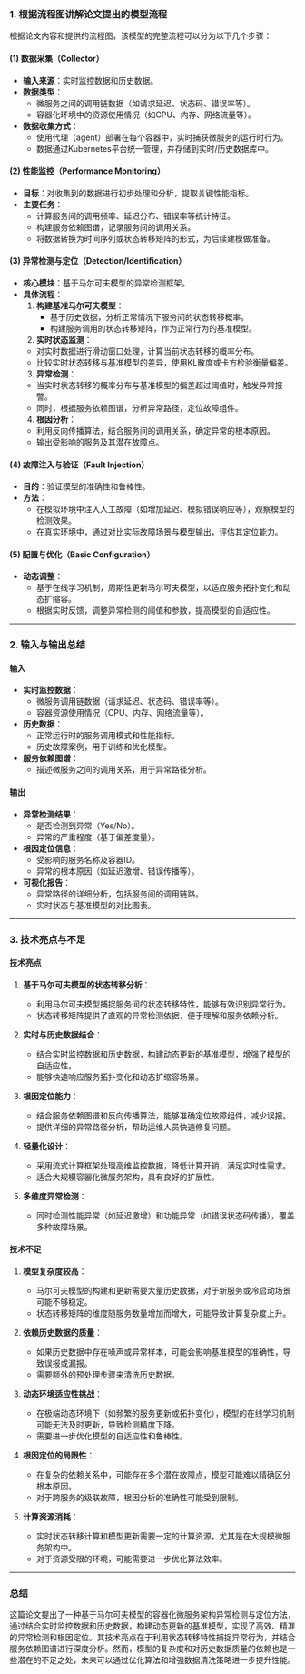 ### 1. 根据流程图讲解论文提出的模型流程

根据论文内容和提供的流程图，该模型的完整流程可以分为以下几个步骤：

#### **(1) 数据采集（Collector）**
- **输入来源**：实时监控数据和历史数据。
- **数据类型**：
  - 微服务之间的调用链数据（如请求延迟、状态码、错误率等）。
  - 容器化环境中的资源使用情况（如CPU、内存、网络流量等）。
- **数据收集方式**：
  - 使用代理（agent）部署在每个容器中，实时捕获微服务的运行时行为。
  - 数据通过Kubernetes平台统一管理，并存储到实时/历史数据库中。

#### **(2) 性能监控（Performance Monitoring）**
- **目标**：对收集到的数据进行初步处理和分析，提取关键性能指标。
- **主要任务**：
  - 计算服务间的调用频率、延迟分布、错误率等统计特征。
  - 构建服务依赖图谱，记录服务间的调用关系。
  - 将数据转换为时间序列或状态转移矩阵的形式，为后续建模做准备。

#### **(3) 异常检测与定位（Detection/Identification）**
- **核心模块**：基于马尔可夫模型的异常检测框架。
- **具体流程**：
  1. **构建基准马尔可夫模型**：
     - 基于历史数据，分析正常情况下服务间的状态转移概率。
     - 构建服务调用的状态转移矩阵，作为正常行为的基准模型。
   2. **实时状态监测**：
     - 对实时数据进行滑动窗口处理，计算当前状态转移的概率分布。
     - 比较实时状态转移与基准模型的差异，使用KL散度或卡方检验衡量偏差。
   3. **异常检测**：
     - 当实时状态转移的概率分布与基准模型的偏差超过阈值时，触发异常报警。
     - 同时，根据服务依赖图谱，分析异常路径，定位故障组件。
   4. **根因分析**：
     - 利用反向传播算法，结合服务间的调用关系，确定异常的根本原因。
     - 输出受影响的服务及其潜在故障点。

#### **(4) 故障注入与验证（Fault Injection）**
- **目的**：验证模型的准确性和鲁棒性。
- **方法**：
  - 在模拟环境中注入人工故障（如增加延迟、模拟错误响应等），观察模型的检测效果。
  - 在真实环境中，通过对比实际故障场景与模型输出，评估其定位能力。

#### **(5) 配置与优化（Basic Configuration）**
- **动态调整**：
  - 基于在线学习机制，周期性更新马尔可夫模型，以适应服务拓扑变化和动态扩缩容。
  - 根据实时反馈，调整异常检测的阈值和参数，提高模型的自适应性。

---

### 2. 输入与输出总结

#### **输入**
- **实时监控数据**：
  - 微服务调用链数据（请求延迟、状态码、错误率等）。
  - 容器资源使用情况（CPU、内存、网络流量等）。
- **历史数据**：
  - 正常运行时的服务调用模式和性能指标。
  - 历史故障案例，用于训练和优化模型。
- **服务依赖图谱**：
  - 描述微服务之间的调用关系，用于异常路径分析。

#### **输出**
- **异常检测结果**：
  - 是否检测到异常（Yes/No）。
  - 异常的严重程度（基于偏差度量）。
- **根因定位信息**：
  - 受影响的服务名称及容器ID。
  - 异常的根本原因（如延迟激增、错误传播等）。
- **可视化报告**：
  - 异常路径的详细分析，包括服务间的调用链路。
  - 实时状态与基准模型的对比图表。

---

### 3. 技术亮点与不足

#### **技术亮点**
1. **基于马尔可夫模型的状态转移分析**：
   - 利用马尔可夫模型捕捉服务间的状态转移特性，能够有效识别异常行为。
   - 状态转移矩阵提供了直观的异常检测依据，便于理解和服务依赖分析。

2. **实时与历史数据结合**：
   - 结合实时监控数据和历史数据，构建动态更新的基准模型，增强了模型的自适应性。
   - 能够快速响应服务拓扑变化和动态扩缩容场景。

3. **根因定位能力**：
   - 结合服务依赖图谱和反向传播算法，能够准确定位故障组件，减少误报。
   - 提供详细的异常路径分析，帮助运维人员快速修复问题。

4. **轻量化设计**：
   - 采用流式计算框架处理高维监控数据，降低计算开销，满足实时性需求。
   - 适合大规模容器化微服务架构，具有良好的扩展性。

5. **多维度异常检测**：
   - 同时检测性能异常（如延迟激增）和功能异常（如错误状态码传播），覆盖多种故障场景。

#### **技术不足**
1. **模型复杂度较高**：
   - 马尔可夫模型的构建和更新需要大量历史数据，对于新服务或冷启动场景可能不够稳定。
   - 状态转移矩阵的维度随服务数量增加而增大，可能导致计算复杂度上升。

2. **依赖历史数据的质量**：
   - 如果历史数据中存在噪声或异常样本，可能会影响基准模型的准确性，导致误报或漏报。
   - 需要额外的预处理步骤来清洗历史数据。

3. **动态环境适应性挑战**：
   - 在极端动态环境下（如频繁的服务更新或拓扑变化），模型的在线学习机制可能无法及时更新，导致检测精度下降。
   - 需要进一步优化模型的自适应性和鲁棒性。

4. **根因定位的局限性**：
   - 在复杂的依赖关系中，可能存在多个潜在故障点，模型可能难以精确区分根本原因。
   - 对于跨服务的级联故障，根因分析的准确性可能受到限制。

5. **计算资源消耗**：
   - 实时状态转移计算和模型更新需要一定的计算资源，尤其是在大规模微服务架构中。
   - 对于资源受限的环境，可能需要进一步优化算法效率。

---

### 总结
这篇论文提出了一种基于马尔可夫模型的容器化微服务架构异常检测与定位方法，通过结合实时监控数据和历史数据，构建动态更新的基准模型，实现了高效、精准的异常检测和根因定位。其技术亮点在于利用状态转移特性捕捉异常行为，并结合服务依赖图谱进行深度分析。然而，模型的复杂度和对历史数据质量的依赖也是一些潜在的不足之处，未来可以通过优化算法和增强数据清洗策略进一步提升性能。